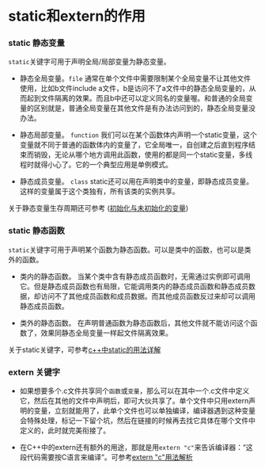 # static和extern的作用

### static 静态变量

`static`关键字可用于声明全局/局部变量为静态变量。

- 静态全局变量。`file`
通常在单个文件中需要限制某个全局变量不让其他文件使用，比如b文件include a文件，b是访问不了a文件中的静态全局变量的，从而起到文件隔离的效果。而且b中还可以定义同名的变量喔。和普通的全局变量的区别就是，普通全局变量在其他文件是有办法访问到的，静态全局变量没办法。

- 静态局部变量。	`function`
我们可以在某个函数体内声明一个static变量，这个变量就不同于普通的函数体内的变量了，它全局唯一，自创建之后直到程序结束而销毁，无论从哪个地方调用此函数，使用的都是同一个static变量，多线程时就得小心了。它的一个典型应用是单例模式。

- 静态成员变量。 `class`
static还可以用在声明类中的变量，即静态成员变量。这样的变量属于这个类独有，所有该类的实例共享。

关于静态变量生存周期还可参考 ([初始化与未初始化的变量](https://github.com/xcw0754/coder-skills/blob/master/languages/CPP/CPP-106-uninitialized.md))


### static 静态函数

`static`关键字可用于声明某个函数为静态函数。可以是类中的函数，也可以是类外的函数。
- 类内的静态函数。
当某个类中含有静态成员函数时，无需通过实例即可调用它。但是静态成员函数也有局限，它能调用类内的静态成员函数和静态成员数据，却访问不了其他成员函数和成员数据。而其他成员函数反过来却可以调用静态成员函数。

- 类外的静态函数。
在声明普通函数为静态函数后，其他文件就不能访问这个函数了，效果同静态全局变量一样起文件隔离效果。

关于static关键字，可参考[c++中static的用法详解](http://m.blog.csdn.net/majianfei1023/article/details/45290467)



### extern 关键字

- 如果想要多个.c文件共享同个`函数`或`变量`，那么可以在其中一个.c文件中定义它，然后在其他的文件中声明后，即可大伙共享了。单个文件中只用extern声明的变量，立刻就能用了，此单个文件也可以单独编译，编译器遇到这种变量会特殊处理，标记一下留个坑，然后在链接的时候再去找它具体在哪个文件中定义的，此时就完美衔接了。

- 在C++中的extern还有额外的用途，那就是用`extern "c"`来告诉编译器：“这段代码需要按C语言来编译”。可参考[extern "c"用法解析](https://www.jianshu.com/p/5d2eeeb93590)




















